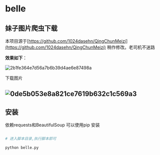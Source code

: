# belle
## 妹子图片爬虫下载

本项目源于[https://github.com/1024dasehn/QingChunMeizi](https://github.com/1024dasehn/QingChunMeizi) 稍作修改。老司机不迷路

**效果如下**：

![2b1fe364e7d56a7b6b39d4ae6e87498a](http://api.img.zyimm.com/media/20201209/2b1fe364e7d56a7b6b39d4ae6e87498a.png)

下载图片

![0de5b053e8a821ce7619b632c1c569a3](http://api.img.zyimm.com/media/20210108/0de5b053e8a821ce7619b632c1c569a3.jpg)
---
## 安装

依赖requests和BeautifulSoup 可以使用pip 安装

```python

# 进入脚本目录,执行脚本即可

python belle.py

```
